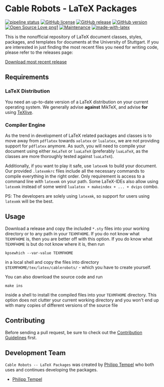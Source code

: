 # Cable Robots - LaTeX Packages

[![pipeline status](https://github.com/cable-robots/latex-packages/badges/master/pipeline.svg)](https://github.com/cable-robots/latex-packages/commits/master) [![GitHub license](https://img.shields.io/github/license/iswunistuttgart/latex-templates.svg)](https://github.com/cable-robots/latex-packages/blob/master/LICENSE) [![GitHub release](https://img.shields.io/github/release/iswunistuttgart/latex-templates.svg)](https://github.com/cable-robots/latex-packages/releases/) [![GitHub version](https://badge.fury.io/gh/iswunistuttgart%2Flatex-templates.svg)](https://github.com/cable-robots/latex-packages) [![Open Source Love png1](https://badges.frapsoft.com/os/v1/open-source.png?v=103)](https://github.com/cable-robots/latex-packages/) [![Maintenance](https://img.shields.io/badge/Maintained%3F-yes-green.svg)](https://github.com/cable-robots/latex-packages/graphs/commit-activity) [![made-with-latex](https://img.shields.io/badge/Made%20with-LaTeX-1f425f.svg)](https://github.com/cable-robots/latex-packages)

This is the nonofficial repository of LaTeX document classes, styles, packages, and templates for documents at the University of Stuttgart.
If you are interested in just finding the most recent files you need for writing code, please refer to the releases page:

[Download most recent release](https://github.com/cable-robots/latex-packages)

## Requirements

### LaTeX Distribution

You need an up-to-date version of a LaTeX distribution on your current operating system.
We generally advise **against** MikTeX, and advise **for** using [TeXlive](https://www.tug.org/texlive/).

### Compiler Engine

As the trend in development of LaTeX related packages and classes is to move away from `pdflatex` towards `xelatex` or `lualatex`, we are not providing support for `pdflatex` anymore.
As such, you will need to compile your document using either `XeLaTeX` or `luaLaTeX` (preferably `luaLaTeX`, as the classes are more thoroughly tested against `luaLaTeX`).

Additionally, if you want to play it safe, use `latexmk` to build your document. Our provided `.latexmkrc` files include all the necessary commands to compile everything in the right order. Only requirement is access to a command line with `latexmk` on your path. Some LaTeX-IDEs also allow using `latexmk` instead of some weird `lualatex + makeindex + ... + dvips` combo.

PS: The developers are solely using `latexmk`, so support for users using `latexmk` will be the best.

## Usage

Download a release and copy the included `*.sty` files into your working directory or to any path in your `TEXMFHOME`.
If you do not know what `TEXMFHOME` is, then you are better off with this option.
If you do know what `TEXMFHOME` is but do not know where it is, then run
```shell
kpsewhich --var-value TEXMFHOME
```
in a local shell and copy the files into directory `$TEXMFHOME/tex/latex/cablerobots/` - which you have to create yourself.

You can also download the source code and run
```shell
make ins
```
inside a shell to install the compiled files into your `TEXMFHOME` directory.
This option does not clutter your current working directory and you won't end up with many copies of different versions of the source file

## Contributing

Before sending a pull request, be sure to check out the [Contribution Guidelines](CONTRIBUTING.md) first.

## Development Team

`Cable Robots -- LaTeX Packages` was created by [Philipp Tempel](https://www.tudelft.nl/en/3me/departments/precision-and-microsystems-engineering-pme/people/junior-research-staff/tempel-philipp/) who both uses and continues developing the packages.

* [Philipp Tempel](http://philipptempel.me)
